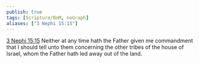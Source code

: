 ```yaml
---
publish: true
tags: [Scripture/BoM, noGraph]
aliases: ["3 Nephi 15:15"]
---
```

[3 Nephi 15:15](https://churchofjesuschrist.org/study/scriptures/bofm/3-ne/15?lang=eng&id=p15#p15) Neither at any time hath the Father given me commandment that I should tell unto them concerning the other tribes of the house of Israel, whom the Father hath led away out of the land.
